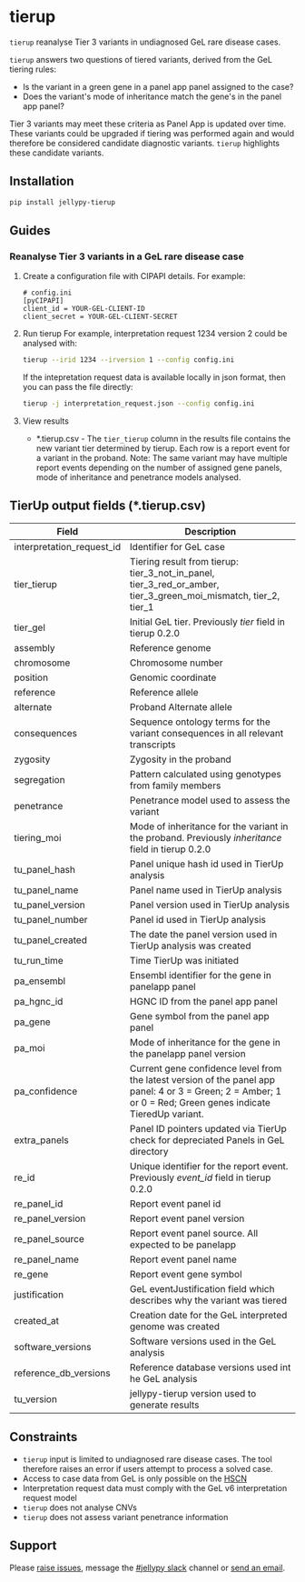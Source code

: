 # tierup

`tierup` reanalyse Tier 3 variants in undiagnosed GeL rare disease cases.

`tierup` answers two questions of tiered variants, derived from the GeL tiering rules:
- Is the variant in a green gene in a panel app panel assigned to the case?
- Does the variant's mode of inheritance match the gene's in the panel app panel?

Tier 3 variants may meet these criteria as Panel App is updated over time. These variants could be upgraded if tiering was performed again and would therefore be considered candidate diagnostic variants. `tierup` highlights these candidate variants.

## Installation

```bash
pip install jellypy-tierup
```

## Guides

### Reanalyse Tier 3 variants in a GeL rare disease case

1. Create a configuration file with CIPAPI details. For example:
    ```
    # config.ini
    [pyCIPAPI]
    client_id = YOUR-GEL-CLIENT-ID
    client_secret = YOUR-GEL-CLIENT-SECRET
    ```

2. Run tierup
    For example, interpretation request 1234 version 2 could be analysed with:
    ```bash
    tierup --irid 1234 --irversion 1 --config config.ini
    ```
    If the intepretation request data is available locally in json format, then you can pass the file directly:
    ```bash
    tierup -j interpretation_request.json --config config.ini
    ```

3. View results
    * \*.tierup.csv - The `tier_tierup` column in the results file contains the new variant tier determined by tierup. Each row is a report event for a variant in the proband. Note: The same variant may have multiple report events depending on the number of assigned gene panels, mode of inheritance and penetrance models analysed.

## TierUp output fields (\*.tierup.csv)

| Field | Description
|-------|------------
|interpretation_request_id| Identifier for GeL case
|tier_tierup| Tiering result from tierup: tier_3_not_in_panel, tier_3_red_or_amber, tier_3_green_moi_mismatch, tier_2, tier_1
|tier_gel| Initial GeL tier. Previously *tier* field in tierup 0.2.0
|assembly|Reference genome
|chromosome|Chromosome number
|position|Genomic coordinate
|reference|Reference allele
|alternate|Proband Alternate allele
|consequences| Sequence ontology terms for the variant consequences in all relevant transcripts
|zygosity|Zygosity in the proband
|segregation|Pattern calculated using genotypes from family members
|penetrance| Penetrance model used to assess the variant
|tiering_moi| Mode of inheritance for the variant in the proband. Previously *inheritance* field in tierup 0.2.0
|tu_panel_hash|Panel unique hash id used in TierUp analysis
|tu_panel_name|Panel name used in TierUp analysis
|tu_panel_version|Panel version used in TierUp analysis
|tu_panel_number|Panel id used in TierUp analysis
|tu_panel_created|The date the panel version used in TierUp analysis was created
|tu_run_time|Time TierUp was initiated
|pa_ensembl| Ensembl identifier for the gene in panelapp panel
|pa_hgnc_id|HGNC ID from the panel app panel
|pa_gene|Gene symbol from the panel app panel
|pa_moi| Mode of inheritance for the gene in the panelapp panel version
|pa_confidence|Current gene confidence level from the latest version of the panel app panel: 4 or 3 = Green; 2 = Amber; 1 or 0 = Red; Green genes indicate TieredUp variant.
|extra_panels|Panel ID pointers updated via TierUp check for depreciated Panels in GeL directory
|re_id|Unique identifier for the report event. Previously *event_id* field in tierup 0.2.0
|re_panel_id|Report event panel id
|re_panel_version|Report event panel version
|re_panel_source|Report event panel source. All expected to be panelapp
|re_panel_name|Report event panel name
|re_gene|Report event gene symbol
|justification| GeL eventJustification field which describes why the variant was tiered
|created_at|Creation date for the GeL interpreted genome was created
|software_versions|Software versions used in the GeL analysis
|reference_db_versions|Reference database versions used int he GeL analysis
|tu_version|jellypy-tierup version used to generate results

## Constraints

* `tierup` input is limited to undiagnosed rare disease cases. The tool therefore raises an error if users attempt to process a solved case.
* Access to case data from GeL is only possible on the [HSCN](https://digital.nhs.uk/services/health-and-social-care-network)
* Interpretation request data must comply with the GeL v6 interpretation request model
* `tierup` does not analyse CNVs
* `tierup` does not assess variant penetrance information

## Support

Please [raise issues](https://github.com/NHS-NGS/JellyPy), message the [#jellypy slack](https://binfx.slack.com/messages) channel or [send an email](mailto:nana.mensah1@nhs.net).